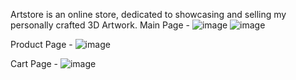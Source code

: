 Artstore is an online store, dedicated to showcasing and selling my personally crafted 3D Artwork.
Main Page -
![image](https://github.com/Visualsof3d/ArtstorePublic/assets/112782440/982651f6-0d31-4522-b5ac-2b9bbb68b941)
![image](https://github.com/Visualsof3d/ArtstorePublic/assets/112782440/63b78c83-2bb7-40cd-89e7-aaa01d352c55)

Product Page - 
![image](https://github.com/Visualsof3d/ArtstorePublic/assets/112782440/fa026c20-52c7-409c-b34f-a7bb3420bab4)

Cart Page - 
![image](https://github.com/Visualsof3d/ArtstorePublic/assets/112782440/00677aa2-9e2f-4c05-9024-b1ad1409de1e)
